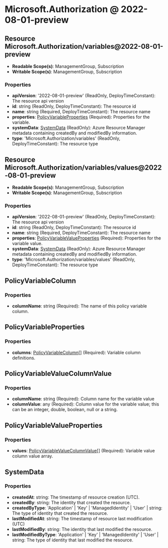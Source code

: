 # Microsoft.Authorization @ 2022-08-01-preview

## Resource Microsoft.Authorization/variables@2022-08-01-preview
* **Readable Scope(s)**: ManagementGroup, Subscription
* **Writable Scope(s)**: ManagementGroup, Subscription
### Properties
* **apiVersion**: '2022-08-01-preview' (ReadOnly, DeployTimeConstant): The resource api version
* **id**: string (ReadOnly, DeployTimeConstant): The resource id
* **name**: string (Required, DeployTimeConstant): The resource name
* **properties**: [PolicyVariableProperties](#policyvariableproperties) (Required): Properties for the variable.
* **systemData**: [SystemData](#systemdata) (ReadOnly): Azure Resource Manager metadata containing createdBy and modifiedBy information.
* **type**: 'Microsoft.Authorization/variables' (ReadOnly, DeployTimeConstant): The resource type

## Resource Microsoft.Authorization/variables/values@2022-08-01-preview
* **Readable Scope(s)**: ManagementGroup, Subscription
* **Writable Scope(s)**: ManagementGroup, Subscription
### Properties
* **apiVersion**: '2022-08-01-preview' (ReadOnly, DeployTimeConstant): The resource api version
* **id**: string (ReadOnly, DeployTimeConstant): The resource id
* **name**: string (Required, DeployTimeConstant): The resource name
* **properties**: [PolicyVariableValueProperties](#policyvariablevalueproperties) (Required): Properties for the variable value.
* **systemData**: [SystemData](#systemdata) (ReadOnly): Azure Resource Manager metadata containing createdBy and modifiedBy information.
* **type**: 'Microsoft.Authorization/variables/values' (ReadOnly, DeployTimeConstant): The resource type

## PolicyVariableColumn
### Properties
* **columnName**: string (Required): The name of this policy variable column.

## PolicyVariableProperties
### Properties
* **columns**: [PolicyVariableColumn](#policyvariablecolumn)[] (Required): Variable column definitions.

## PolicyVariableValueColumnValue
### Properties
* **columnName**: string (Required): Column name for the variable value
* **columnValue**: any (Required): Column value for the variable value; this can be an integer, double, boolean, null or a string.

## PolicyVariableValueProperties
### Properties
* **values**: [PolicyVariableValueColumnValue](#policyvariablevaluecolumnvalue)[] (Required): Variable value column value array.

## SystemData
### Properties
* **createdAt**: string: The timestamp of resource creation (UTC).
* **createdBy**: string: The identity that created the resource.
* **createdByType**: 'Application' | 'Key' | 'ManagedIdentity' | 'User' | string: The type of identity that created the resource.
* **lastModifiedAt**: string: The timestamp of resource last modification (UTC)
* **lastModifiedBy**: string: The identity that last modified the resource.
* **lastModifiedByType**: 'Application' | 'Key' | 'ManagedIdentity' | 'User' | string: The type of identity that last modified the resource.

